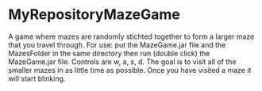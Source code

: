 # MyRepositoryMazeGame

A game where mazes are randomly stichted together to form a larger maze that you travel through.
For use: put the MazeGame.jar file and the MazesFolder in the same directory then run (double click) the MazeGame.jar file.
Controls are w, a, s, d. The goal is to visit all of the smaller mazes in as little time as possible.
Once you have visited a maze it will start blinking.
